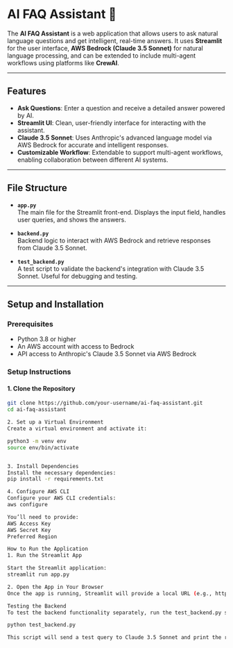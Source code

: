 # AI FAQ Assistant 🤖

The **AI FAQ Assistant** is a web application that allows users to ask natural language questions and get intelligent, real-time answers. It uses **Streamlit** for the user interface, **AWS Bedrock (Claude 3.5 Sonnet)** for natural language processing, and can be extended to include multi-agent workflows using platforms like **CrewAI**.

---

## Features

- **Ask Questions**: Enter a question and receive a detailed answer powered by AI.
- **Streamlit UI**: Clean, user-friendly interface for interacting with the assistant.
- **Claude 3.5 Sonnet**: Uses Anthropic's advanced language model via AWS Bedrock for accurate and intelligent responses.
- **Customizable Workflow**: Extendable to support multi-agent workflows, enabling collaboration between different AI systems.

---

## File Structure

- **`app.py`**  
  The main file for the Streamlit front-end. Displays the input field, handles user queries, and shows the answers.  

- **`backend.py`**  
  Backend logic to interact with AWS Bedrock and retrieve responses from Claude 3.5 Sonnet.  

- **`test_backend.py`**  
  A test script to validate the backend's integration with Claude 3.5 Sonnet. Useful for debugging and testing.  

---

## Setup and Installation

### Prerequisites

- Python 3.8 or higher
- An AWS account with access to Bedrock
- API access to Anthropic's Claude 3.5 Sonnet via AWS Bedrock

### Setup Instructions

#### 1. Clone the Repository
```bash
git clone https://github.com/your-username/ai-faq-assistant.git
cd ai-faq-assistant

2. Set up a Virtual Environment
Create a virtual environment and activate it:

python3 -m venv env
source env/bin/activate


3. Install Dependencies
Install the necessary dependencies:
pip install -r requirements.txt

4. Configure AWS CLI
Configure your AWS CLI credentials:
aws configure

You’ll need to provide:
AWS Access Key
AWS Secret Key
Preferred Region

How to Run the Application
1. Run the Streamlit App

Start the Streamlit application:
streamlit run app.py

2. Open the App in Your Browser
Once the app is running, Streamlit will provide a local URL (e.g., http://localhost:8501). Open this URL in your browser to interact with the assistant.

Testing the Backend
To test the backend functionality separately, run the test_backend.py script:

python test_backend.py

This script will send a test query to Claude 3.5 Sonnet and print the response in the terminal.
